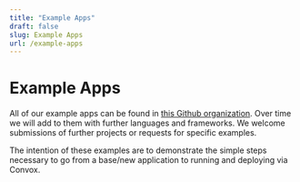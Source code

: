 ```yaml
---
title: "Example Apps"
draft: false
slug: Example Apps
url: /example-apps
---
```

# Example Apps

All of our example apps can be found in [this Github organization](https://github.com/convox-examples/).  Over time we will add to them with further languages and frameworks.  We welcome submissions of further projects or requests for specific examples.

The intention of these examples are to demonstrate the simple steps necessary to go from a base/new application to running and deploying via Convox.
